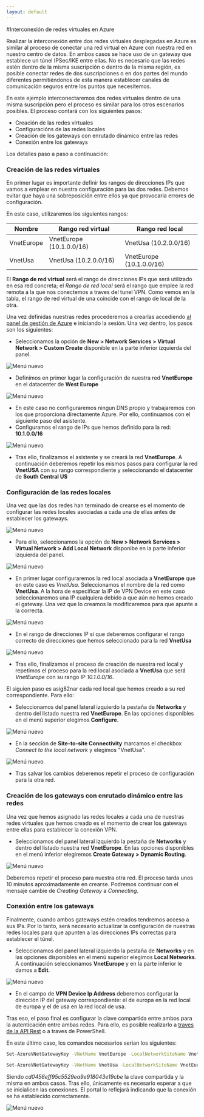```yaml
---
layout: default
---
```


#Interconexión de redes virtuales en Azure

Realizar la interconexión entre dos redes virtuales desplegadas en Azure es similar al proceso de conectar una red virtual en Azure con nuestra red en nuestro centro de datos. En ambos casos se hace uso de un gateway que establece un túnel IPSec/IKE entre ellas. No es necesario que las redes estén dentro de la misma suscripción o dentro de la misma región, es posible conectar redes de dos suscripciones o en dos partes del mundo diferentes permitiéndonos de esta manera establecer canales de comunicación seguros entre los puntos que necesitemos.

En este ejemplo interconectaremos dos redes virtuales dentro de una misma suscripción pero el proceso es similar para los otros escenarios posibles. El proceso contará con los siguientes pasos:

- Creación de las redes virtuales
- Configuracións de las redes locales
- Creación de los gateways con enrutado dinámico entre las redes
- Conexión entre los gateways

Los detalles paso a paso a continuación:

### Creación de las redes virtuales

En primer lugar es importante definir los rangos de direcciones IPs que vamos a emplear en nuestra configuración para las dos redes. Debemos evitar que haya una sobreposición entre ellos ya que provocaria errores de configuración.

En este caso, utilizaremos los siguientes rangos:


| Nombre      | Rango red virtual        | Rango red local         |
|-------------|--------------------------|-------------------------|
| VnetEurope  | VnetEurope (10.1.0.0/16) | VnetUsa (10.2.0.0/16)   |
| VnetUsa     | VnetUsa (10.2.0.0/16)    | VnetEurope (10.1.0.0/16)|


El **Rango de red virtual** será el rango de direcciones IPs que será utilizado en esa red concreta; el *Rango de red local* será el rango que emplee la red remota a la que nos conectemos a traves del tunel VPN. Como vemos en la tabla, el rango de red virtual de una coincide con el rango de local de la otra.

Una vez definidas nuestras redes procederemos a crearlas accediendo [al panel de gestión de Azure](http://manage.windowsazure.com "Panel de gestión de Azure") e iniciando la sesión. Una vez dentro, los pasos son los siguientes:

- Seleccionamos la opción de **New > Network Services > Virtual Network > Custom Create** disponible en la parte inferior izquierda del panel.

![Menú nuevo](../images/networking-create-virtualNetwork-crossVnetAzure-Step1.png)

- Definimos en primer lugar la configuración de nuestra red **VnetEurope** en el datacenter de **West Europe**

![Menú nuevo](../images/networking-create-virtualNetwork-crossVnetAzure-Step2.png)


- En este caso no configuraremos ningun DNS propio y trabajaremos con los que proporciona directamente Azure. Por ello, continuamos con el siguiente paso del asistente.
- Configuramos el rango de IPs que hemos definido para la red: **10.1.0.0/16**

![Menú nuevo](../images/networking-create-virtualNetwork-crossVnetAzure-Step3.png)

- Tras ello, finalizamos el asistente y se creará la red **VnetEurope**. A continuación deberemos repetir los mismos pasos para configurar la red **VnetUSA** con su rango correspondiente y seleccionando el datacenter de **South Central US**

### Configuración de las redes locales

Una vez que las dos redes han terminado de crearse es el momento de configurar las redes locales asociadas a cada una de ellas antes de establecer los gateways.

 ![Menú nuevo](../images/networking-create-virtualNetwork-crossVnetAzure-Step4.png)
 
- Para ello, seleccionamos la opción de **New > Network Services > Virtual Network > Add Local Network** disponibe en la parte inferior izquierda del panel.

 ![Menú nuevo](../images/networking-create-virtualNetwork-crossVnetAzure-Step5.png)

- En primer lugar configuraremos la red local asociada a **VnetEurope** que en este caso es *VnetUsa*. Seleccionamos el nombre de la red como **VnetUsa**. A la hora de especificar la IP de VPN Device en este caso seleccionaremos una IP cualquiera debido a que aún no hemos creado el gateway. Una vez que lo creamos la modificaremos para que apunte a la correcta.

 ![Menú nuevo](../images/networking-create-virtualNetwork-crossVnetAzure-Step6.png)

- En el rango de direcciones IP sí que deberemos configurar el rango correcto de direcciones que hemos seleccionado para la red **VnetUsa**

 ![Menú nuevo](../images/networking-create-virtualNetwork-crossVnetAzure-Step7.png)

- Tras ello, finalizamos el proceso de creación de nuestra red local y repetimos el proceso para la red local asociada a **VnetUsa** que será *VnetEurope* con su rango IP *10.1.0.0/16*.

El siguien paso es asig82nar cada red local que hemos creado a su red correspondiente. Para ello:

- Seleccionamos del panel lateral izquierdo la pestaña de **Networks** y dentro del listado nuestra red **VnetEurope**. En las opciones disponibles en el menú superior elegimos **Configure**.

 ![Menú nuevo](../images/networking-create-virtualNetwork-crossVnetAzure-Step8.png)

- En la sección de **Site-to-site Connectivity** marcamos el checkbox *Connect to the local network* y elegimos "VnetUsa".

 ![Menú nuevo](../images/networking-create-virtualNetwork-crossVnetAzure-Step9.png)
 
- Tras salvar los cambios deberemos repetir el proceso de configuración para la otra red.

### Creación de los gateways con enrutado dinámico entre las redes

Una vez que hemos asignado las redes locales a cada una de nuestras redes virtuales que hemos creado es el momento de crear los gateways entre ellas para establecer la conexión VPN. 

- Seleccionamos del panel lateral izquierdo la pestaña de **Networks** y dentro del listado nuestra red **VnetEurope**. En las opciones disponibles en el menú inferior elegiremos **Create Gateway > Dynamic Routing**.

 ![Menú nuevo](../images/networking-create-virtualNetwork-crossVnetAzure-Step10.png)
 
Deberemos repetir el proceso para nuestra otra red. El proceso tarda unos 10 minutos aproximadamente en crearse. Podremos continuar con el mensaje cambie de *Creating Gateway* a *Connecting*. 

### Conexión entre los gateways 

Finalmente, cuando ambos gateways estén creados tendremos acceso a sus IPs. Por lo tanto, será necesario actualizar la configuración de nuestras redes locales para que apunten a las direcciones IPs correctas para establecer el túnel.

- Seleccionamos del panel lateral izquierdo la pestaña de **Networks** y en las opciones disponibles en el menú superior elegimos **Local Networks**. A continuación seleccionamos **VnetEurope** y en la parte inferior le damos a **Edit**.

 ![Menú nuevo](../images/networking-create-virtualNetwork-crossVnetAzure-Step11.png)
 
- En el campo de **VPN Device Ip Address** deberemos configurar la dirección IP del gateway correspondiente: el de europa en la red local de europa y el de usa en la red local de usa.

Tras eso, el paso final es configurar la clave compartida entre ambos para la autenticación entre ambas redes. Para ello, es posible realizarlo a [traves de la API Rest](http://msdn.microsoft.com/en-us/library/azure/dn770199.aspx "traves de la API Rest") o a traves de PowerShell.

En este último caso, los comandos necesarios serian los siguientes:

```bash
Set-AzureVNetGatewayKey -VNetName VnetEurope -LocalNetworkSiteName VnetUsa -SharedKey cd0456eff95c5529ea9e918043e19cbe

Set-AzureVNetGatewayKey -VNetName VnetUsa -LocalNetworkSiteName VnetEurope -SharedKey cd0456eff95c5529ea9e918043e19cbe
```

Siendo *cd0456eff95c5529ea9e918043e19cbe* la clave compartida y la misma en ambos casos. Tras ello, únicamente es necesario esperar a que se inicialicen las conexiones. El portal lo reflejará indicando que la conexión se ha establecido correctamente.

 ![Menú nuevo](../images/networking-create-virtualNetwork-crossVnetAzure-Step12.png)


